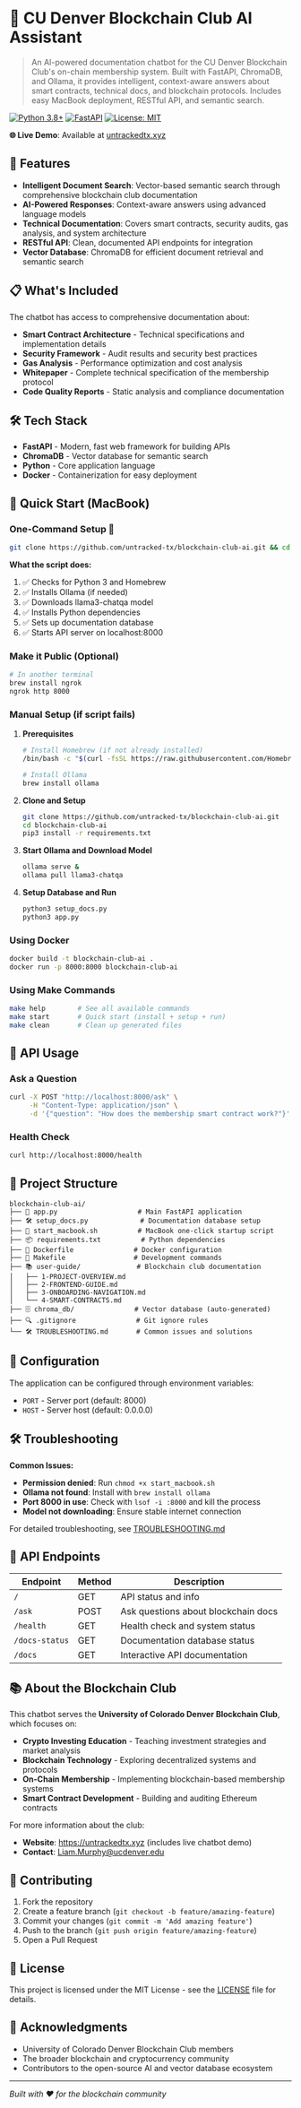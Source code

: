 # 🤖 CU Denver Blockchain Club AI Assistant

> An AI-powered documentation chatbot for the CU Denver Blockchain Club's on-chain membership system. Built with FastAPI, ChromaDB, and Ollama, it provides intelligent, context-aware answers about smart contracts, technical docs, and blockchain protocols. Includes easy MacBook deployment, RESTful API, and semantic search.

[![Python 3.8+](https://img.shields.io/badge/python-3.8+-blue.svg)](https://www.python.org/downloads/)
[![FastAPI](https://img.shields.io/badge/FastAPI-0.104+-green.svg)](https://fastapi.tiangolo.com/)
[![License: MIT](https://img.shields.io/badge/License-MIT-yellow.svg)](https://opensource.org/licenses/MIT)

**🌐 Live Demo**: Available at [untrackedtx.xyz](https://untrackedtx.xyz)

## 🚀 Features

- **Intelligent Document Search**: Vector-based semantic search through comprehensive blockchain club documentation
- **AI-Powered Responses**: Context-aware answers using advanced language models
- **Technical Documentation**: Covers smart contracts, security audits, gas analysis, and system architecture
- **RESTful API**: Clean, documented API endpoints for integration
- **Vector Database**: ChromaDB for efficient document retrieval and semantic search

## 📋 What's Included

The chatbot has access to comprehensive documentation about:

- **Smart Contract Architecture** - Technical specifications and implementation details
- **Security Framework** - Audit results and security best practices
- **Gas Analysis** - Performance optimization and cost analysis
- **Whitepaper** - Complete technical specification of the membership protocol
- **Code Quality Reports** - Static analysis and compliance documentation

## 🛠️ Tech Stack

- **FastAPI** - Modern, fast web framework for building APIs
- **ChromaDB** - Vector database for semantic search
- **Python** - Core application language
- **Docker** - Containerization for easy deployment

## 🚀 Quick Start (MacBook) 

### One-Command Setup 🎯
```bash
git clone https://github.com/untracked-tx/blockchain-club-ai.git && cd blockchain-club-ai && chmod +x start_macbook.sh && ./start_macbook.sh
```

**What the script does:**
1. ✅ Checks for Python 3 and Homebrew
2. ✅ Installs Ollama (if needed)
3. ✅ Downloads llama3-chatqa model
4. ✅ Installs Python dependencies
5. ✅ Sets up documentation database
6. ✅ Starts API server on localhost:8000

### Make it Public (Optional)
```bash
# In another terminal
brew install ngrok
ngrok http 8000
```

### Manual Setup (if script fails)

1. **Prerequisites**
   ```bash
   # Install Homebrew (if not already installed)
   /bin/bash -c "$(curl -fsSL https://raw.githubusercontent.com/Homebrew/install/HEAD/install.sh)"
   
   # Install Ollama
   brew install ollama
   ```

2. **Clone and Setup**
   ```bash
   git clone https://github.com/untracked-tx/blockchain-club-ai.git
   cd blockchain-club-ai
   pip3 install -r requirements.txt
   ```

3. **Start Ollama and Download Model**
   ```bash
   ollama serve &
   ollama pull llama3-chatqa
   ```

4. **Setup Database and Run**
   ```bash
   python3 setup_docs.py
   python3 app.py
   ```

### Using Docker
```bash
docker build -t blockchain-club-ai .
docker run -p 8000:8000 blockchain-club-ai
```

### Using Make Commands
```bash
make help        # See all available commands
make start       # Quick start (install + setup + run)
make clean       # Clean up generated files
```

## 📖 API Usage

### Ask a Question

```bash
curl -X POST "http://localhost:8000/ask" \
     -H "Content-Type: application/json" \
     -d '{"question": "How does the membership smart contract work?"}'
```

### Health Check

```bash
curl http://localhost:8000/health
```

## 📁 Project Structure

```
blockchain-club-ai/
├── 📱 app.py                    # Main FastAPI application
├── 🛠️ setup_docs.py             # Documentation database setup  
├── 🍎 start_macbook.sh          # MacBook one-click startup script
├── 📦 requirements.txt          # Python dependencies
├── 🐳 Dockerfile               # Docker configuration
├── 🔧 Makefile                 # Development commands
├── 📚 user-guide/              # Blockchain club documentation
│   ├── 1-PROJECT-OVERVIEW.md
│   ├── 2-FRONTEND-GUIDE.md  
│   ├── 3-ONBOARDING-NAVIGATION.md
│   └── 4-SMART-CONTRACTS.md
├── 🗄️ chroma_db/               # Vector database (auto-generated)
├── 🔍 .gitignore               # Git ignore rules
└── 🛠️ TROUBLESHOOTING.md       # Common issues and solutions
```

## 🔧 Configuration

The application can be configured through environment variables:

- `PORT` - Server port (default: 8000)
- `HOST` - Server host (default: 0.0.0.0)

## 🛠️ Troubleshooting

**Common Issues:**
- **Permission denied**: Run `chmod +x start_macbook.sh`
- **Ollama not found**: Install with `brew install ollama`
- **Port 8000 in use**: Check with `lsof -i :8000` and kill the process
- **Model not downloading**: Ensure stable internet connection

For detailed troubleshooting, see [TROUBLESHOOTING.md](TROUBLESHOOTING.md)

## 🎯 API Endpoints

| Endpoint | Method | Description |
|----------|---------|-------------|
| `/` | GET | API status and info |
| `/ask` | POST | Ask questions about blockchain docs |
| `/health` | GET | Health check and system status |
| `/docs-status` | GET | Documentation database status |
| `/docs` | GET | Interactive API documentation |

## 📚 About the Blockchain Club

This chatbot serves the **University of Colorado Denver Blockchain Club**, which focuses on:

- **Crypto Investing Education** - Teaching investment strategies and market analysis
- **Blockchain Technology** - Exploring decentralized systems and protocols
- **On-Chain Membership** - Implementing blockchain-based membership systems
- **Smart Contract Development** - Building and auditing Ethereum contracts

For more information about the club:
- **Website**: https://untrackedtx.xyz (includes live chatbot demo)
- **Contact**: Liam.Murphy@ucdenver.edu

## 🤝 Contributing

1. Fork the repository
2. Create a feature branch (`git checkout -b feature/amazing-feature`)
3. Commit your changes (`git commit -m 'Add amazing feature'`)
4. Push to the branch (`git push origin feature/amazing-feature`)
5. Open a Pull Request

## 📄 License

This project is licensed under the MIT License - see the [LICENSE](LICENSE) file for details.

## 🙏 Acknowledgments

- University of Colorado Denver Blockchain Club members
- The broader blockchain and cryptocurrency community
- Contributors to the open-source AI and vector database ecosystem

---

*Built with ❤️ for the blockchain community*
